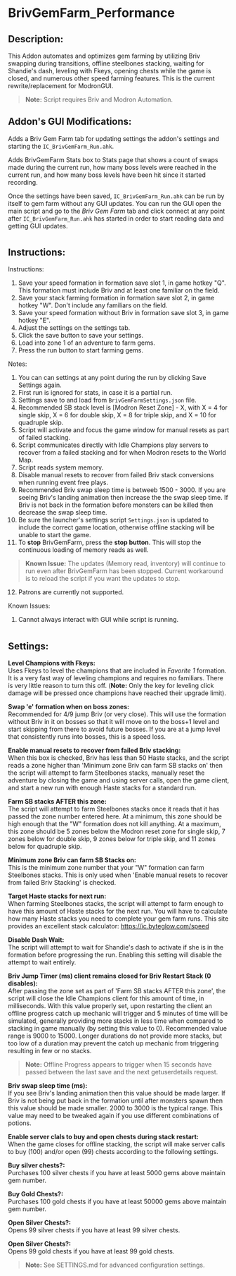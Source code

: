 # BrivGemFarm_Performance
## Description:
This Addon automates and optimizes gem farming by utilizing Briv swapping during transitions, offline steelbones stacking, waiting for Shandie's dash, leveling with Fkeys, opening chests while the game is closed, and numerous other speed farming features. This is the current rewrite/replacement for ModronGUI.

> **Note:** Script requires Briv and Modron Automation.

## Addon's GUI Modifications:
Adds a Briv Gem Farm tab for updating settings the addon's settings and starting the `IC_BrivGemFarm_Run.ahk`.  
  
Adds BrivGemFarm Stats box to Stats page that shows a count of swaps made during the current run, how many boss levels were reached in the current run, and how many boss levels have been hit since it started recording.

Once the settings have been saved, `IC_BrivGemFarm_Run.ahk` can be run by itself to gem farm without any GUI updates. You can run the GUI open the main script and go to the *Briv Gem Farm* tab and click connect at any point after `IC_BrivGemFarm_Run.ahk` has started in order to start reading data and getting GUI updates.

#
## Instructions:
Instructions:
1. Save your speed formation in formation save slot 1, in game hotkey "Q". This formation must include Briv and at least one familiar on the field.
2. Save your stack farming formation in formation save slot 2, in game hotkey "W". Don't include any familiars on the field.
3. Save your speed formation without Briv in formation save slot 3, in game hotkey "E".
4. Adjust the settings on the settings tab.
5. Click the save button to save your settings.
6. Load into zone 1 of an adventure to farm gems.
7. Press the run button to start farming gems.

Notes:

1. You can can settings at any point during the run by clicking Save Settings again.
2. First run is ignored for stats, in case it is a partial run.
3. Settings save to and load from `BrivGemFarmSettings.json` file.
4. Recommended SB stack level is [Modron Reset Zone] - X, with X = 4 for single skip, X = 6 for double skip, X = 8 for triple skip, and X = 10 for quadruple skip.
5. Script will activate and focus the game window for manual resets as part of failed stacking.
6. Script communicates directly with Idle Champions play servers to recover from a failed stacking and for when Modron resets to the World Map.
7. Script reads system memory.
8. Disable manual resets to recover from failed Briv stack conversions when running event free plays.
9. Recommended Briv swap sleep time is betweeb 1500 - 3000. If you are seeing Briv's landing animation then increase the the swap sleep time. If Briv is not back in the formation before monsters can be killed then decrease the swap sleep time.
10. Be sure the launcher's settings script `Settings.json` is updated to include the correct game location, otherwise offline stacking will be unable to start the game.
11. To **stop** BrivGemFarm, press the **stop button**. This will stop the continuous loading of memory reads as well. 
> **Known Issue:** The updates (Memory read, inventory) will continue to run even after BrivGemFarm has been stopped. Current workaround is to reload the script if you want the updates to stop.
12. Patrons are currently not supported.

Known Issues:
1. Cannot always interact with GUI while script is running.
#
## Settings: 
**Level Champions with Fkeys:**  
Uses Fkeys to level the champions that are included in *Favorite 1* formation. It is a very fast way of leveling champions and requires no familiars. There is very little reason to turn this off. (**Note:** Only the key for leveling click damage will be pressed once champions have reached their upgrade limit).  

**Swap 'e' formation when on boss zones:**  
Recommended for 4/9 jump Briv (or very close). This will use the formation without Briv in it on bosses so that it will move on to the boss+1 level and start skipping from there to avoid future bosses. If you are at a jump level that consistently runs into bosses, this is a speed loss.  

**Enable manual resets to recover from failed Briv stacking:**  
When this box is checked, Briv has less than 50 Haste stacks, and the script reads a zone higher than 'Minimum zone Briv can farm SB stacks on' then the script will attempt to farm Steelbones stacks, manually reset the adventure by closing the game and using server calls, open the game client, and start a new run with enough Haste stacks for a standard run.

**Farm SB stacks AFTER this zone:**  
The script will attempt to farm Steelbones stacks once it reads that it has passed the zone number entered here. At a minimum, this zone should be high enough that the "W" formation does not kill anything. At a maximum, this zone should be 5 zones below the Modron reset zone for single skip, 7 zones below for double skip, 9 zones below for triple skip, and 11 zones below for quadruple skip.

**Minimum zone Briv can farm SB Stacks on:**  
This is the minimum zone number that your "W" formation can farm Steelbones stacks. This is only used when 'Enable manual resets to recover from failed Briv Stacking' is checked.  

**Target Haste stacks for next run:**  
When farming Steelbones stacks, the script will attempt to farm enough to have this amount of Haste stacks for the next run. You will have to calculate how many Haste stacks you need to complete your gem farm runs. This site provides an excellent stack calculator: https://ic.byteglow.com/speed  

**Disable Dash Wait:**  
The script will attempt to wait for Shandie's dash to activate if she is in the formation before progressing the run. Enabling this setting will disable the attempt to wait entirely.

**Briv Jump Timer (ms) client remains closed for Briv Restart Stack (0 disables):**  
After passing the zone set as part of 'Farm SB stacks AFTER this zone', the script will close the Idle Champions client for this amount of time, in milliseconds. With this value properly set, upon restarting the client an offline progress catch up mechanic will trigger and 5 minutes of time will be simulated, generally providing more stacks in less time when compared to stacking in game manually (by setting this value to 0). Recommended value range is 9000 to 15000. Longer durations do not provide more stacks, but too low of a duration may prevent the catch up mechanic from triggering resulting in few or no stacks.
> **Note:** Offline Progress appears to trigger when 15 seconds have passed between the last save and the next getuserdetails request.  

**Briv swap sleep time (ms):**  
If you see Briv's landing animation then this value should be made larger. If Briv is not being put back in the formation until after monsters spawn then this value should be made smaller. 2000 to 3000 is the typical range. This value may need to be tweaked again if you use different combinations of potions.  

**Enable server clals to buy and open chests during stack restart:**  
When the game closes for offline stacking, the script will make server calls to buy (100) and/or open (99) chests according to the following settings.

**Buy silver chests?:**  
Purchases 100 silver chests if you have at least 5000 gems above maintain gem number.

**Buy Gold Chests?:**  
Purchases 100 gold chests if you have at least 50000 gems above maintain gem number.

**Open Silver Chests?:**  
Opens 99 silver chests if you have at least 99 silver chests.

**Open Silver Chests?:**  
Opens 99 gold chests if you have at least 99 gold chests.

> **Note:** See SETTINGS.md for advanced configuration settings.
